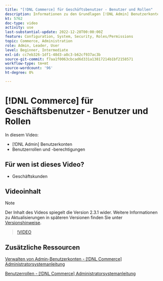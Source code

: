 ```yaml
---
title: "[!DNL Commerce] für Geschäftsbenutzer - Benutzer und Rollen"
description: Informationen zu den Grundlagen [!DNL Admin] Benutzerkonten und Benutzerrollen, die Berechtigungen bestimmen.
kt: 5762
doc-type: video
activity: use
last-substantial-update: 2022-12-28T00:00:00Z
feature: Configuration, System, Security, Roles/Permissions
topic: Commerce, Administration
role: Admin, Leader, User
level: Beginner, Intermediate
exl-id: cc7eb326-1df1-48d3-a8c3-b62cf937ac3b
source-git-commit: f7aa1f0063cbcad6d331a13817214b1bf2158571
workflow-type: tm+mt
source-wordcount: '96'
ht-degree: 0%

---
```


# [!DNL Commerce] für Geschäftsbenutzer - Benutzer und Rollen

In diesem Video:

- [!DNL Admin] Benutzerkonten
- Benutzerrollen und -berechtigungen

## Für wen ist dieses Video?

- Geschäftskunden

## Videoinhalt

>[!NOTE]
>
>Der Inhalt des Videos spiegelt die Version 2.3.1 wider. Weitere Informationen zu Aktualisierungen in späteren Versionen finden Sie unter [Versionshinweise](https://experienceleague.adobe.com/docs/commerce-operations/release/notes/overview.html).

>[!VIDEO](https://video.tv.adobe.com/v/35947?quality=12&learn=on)

## Zusätzliche Ressourcen

[Verwalten von Admin-Benutzerkonten - [!DNL Commerce] Administratorsystemanleitung](https://experienceleague.adobe.com/docs/commerce-admin/systems/user-accounts/permissions-users-all.html)

[Benutzerrollen - [!DNL Commerce] Administratorsystemanleitung](https://experienceleague.adobe.com/docs/commerce-admin/systems/user-accounts/permissions-user-roles.html)

